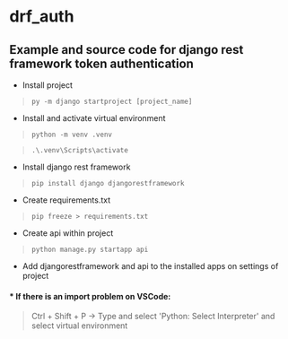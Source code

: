 # drf_auth

## Example and source code for django rest framework token authentication


* Install project
> `py -m django startproject [project_name]`

* Install and activate virtual environment
> `python -m venv .venv`

> `.\.venv\Scripts\activate`

* Install django rest framework
>`pip install django djangorestframework`

* Create requirements.txt
> `pip freeze > requirements.txt`

* Create api within project
> `python manage.py startapp api`

* Add djangorestframework and api to the installed apps on settings of project

#### * If there is an import problem on VSCode:
> Ctrl + Shift + P -> Type and select 'Python: Select Interpreter' and select virtual environment
